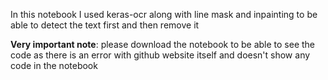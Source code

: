 In this notebook I used keras-ocr along with line mask and inpainting to be able to detect the text first and then remove it

**Very important note**: please download the notebook to be able to see the code as there is an error with github website itself and doesn't show any code in the notebook
